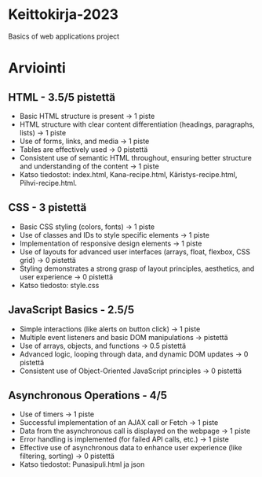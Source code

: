 # Keittokirja-2023
 Basics of web applications project

 # Arviointi

## HTML - 3.5/5 pistettä
- Basic HTML structure is present -> 1 piste
- HTML structure with clear content differentiation (headings, paragraphs, lists) -> 1 piste
- Use of forms, links, and media -> 1 piste
- Tables are effectively used -> 0 pistettä
- Consistent use of semantic HTML throughout, ensuring better structure and understanding of the content -> 1 piste
- Katso tiedostot: index.html, Kana-recipe.html, Käristys-recipe.html, Pihvi-recipe.html.

## CSS - 3 pistettä
- Basic CSS styling (colors, fonts) -> 1 piste
- Use of classes and IDs to style specific elements -> 1 piste
- Implementation of responsive design elements -> 1 piste
- Use of layouts for advanced user interfaces (arrays, float, flexbox, CSS grid) -> 0 pistettä
- Styling demonstrates a strong grasp of layout principles, aesthetics, and user experience -> 0 pistettä
- Katso tiedosto: style.css

## JavaScript Basics - 2.5/5
- Simple interactions (like alerts on button click) -> 1 piste
- Multiple event listeners and basic DOM manipulations -> pistettä
- Use of arrays, objects, and functions -> 0.5 pistettä
- Advanced logic, looping through data, and dynamic DOM updates -> 0 pistettä
- Consistent use of Object-Oriented JavaScript principles -> 0 pistettä

## Asynchronous Operations - 4/5
- Use of timers -> 1 piste
- Successful implementation of an AJAX call or Fetch -> 1 piste
- Data from the asynchronous call is displayed on the webpage -> 1 piste
- Error handling is implemented (for failed API calls, etc.) -> 1 piste
- Effective use of asynchronous data to enhance user experience (like filtering, sorting) -> 0 pistettä
- Katso tiedostot: Punasipuli.html ja json

